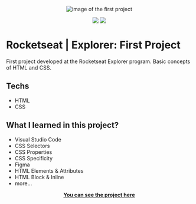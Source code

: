 <p align="center">
  <picture>
    <img src="https://i.ibb.co/D7TkZWb/project1.png" alt="image of the first project">
  <picture/>
</p>

<div align="center" dir="auto">
  <picture>
    <img
      src="https://img.shields.io/badge/HTML5-E34F26?style=for-the-badge&logo=html5&logoColor=white"
      style="max-width: 100%"
    />
  </picture>
  <picture>
    <img
      src="https://img.shields.io/badge/CSS3-1572B6?style=for-the-badge&logo=css3&logoColor=white"
      style="max-width: 100%"
    />
  </picture>
</div>


<h1>Rocketseat | Explorer: First Project</h1>


First project developed at the Rocketseat Explorer program.
Basic concepts of HTML and CSS. 


## Techs

- HTML
- CSS

## What I learned in this project? 

- Visual Studio Code
- CSS Selectors
- CSS Properties
- CSS Specificity
- Figma
- HTML Elements & Attributes
- HTML Block & Inline
- more...

<p align="center">
  <a
    href="https://fabioszam.github.io/rocketseat-explorer-project01/"
    target="_blank"
  >
    <strong>You can see the project here</strong>
  </a>
</p>
